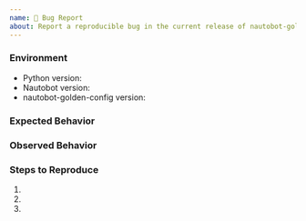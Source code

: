 ```yaml
---
name: 🐛 Bug Report
about: Report a reproducible bug in the current release of nautobot-golden-config
---
```


### Environment
* Python version:  <!-- Example: 3.7.7 -->
* Nautobot version:  <!-- Example: 1.4.0 -->
* nautobot-golden-config version:  <!-- Example: 1.0.0 -->

<!-- What did you expect to happen? -->
### Expected Behavior


<!-- What happened instead? -->
### Observed Behavior

<!--
    Describe in detail the exact steps that someone else can take to reproduce
    this bug using the current release.
-->
### Steps to Reproduce
1.
2.
3.

